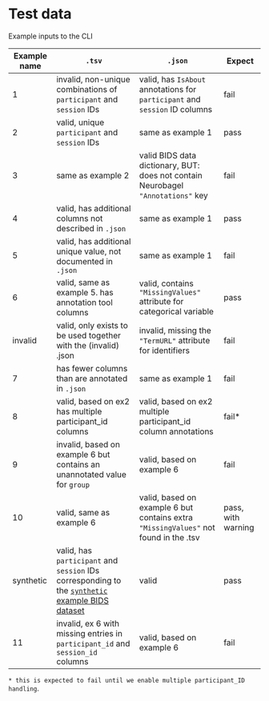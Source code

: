 # Test data

Example inputs to the CLI

| Example name | `.tsv`                                                                                                                                                                   | `.json`                                                                              | Expect             |
|--------------|--------------------------------------------------------------------------------------------------------------------------------------------------------------------------|--------------------------------------------------------------------------------------|--------------------|
| 1            | invalid, non-unique combinations of `participant` and `session` IDs                                                                                                      | valid, has `IsAbout` annotations for `participant` and `session` ID columns          | fail               |
| 2            | valid, unique `participant` and `session` IDs                                                                                                                            | same as example 1                                                                    | pass               |
| 3            | same as example 2                                                                                                                                                        | valid BIDS data dictionary, BUT: does not contain Neurobagel `"Annotations"` key     | fail               |
| 4            | valid, has additional columns not described in `.json`                                                                                                                   | same as example 1                                                                    | pass               |
| 5            | valid, has additional unique value, not documented in `.json`                                                                                                            | same as example 1                                                                    | fail               |
| 6            | valid, same as example 5. has annotation tool columns                                                                                                                    | valid, contains `"MissingValues"` attribute for categorical variable                 | pass               |
| invalid      | valid, only exists to be used together with the (invalid) .json                                                                                                          | invalid, missing the `"TermURL"` attribute for identifiers                           | fail               |
| 7            | has fewer columns than are annotated in `.json`                                                                                                                          | same as example 1                                                                    | fail               |
| 8            | valid, based on ex2 has multiple participant_id columns                                                                                                                  | valid, based on ex2 multiple participant_id column annotations                       | fail*              |
| 9            | invalid, based on example 6 but contains an unannotated value for `group`                                                                                                | valid, based on example 6                                                            | fail               |
| 10           | valid, same as example 6                                                                                                                                                 | valid, based on example 6 but contains extra `"MissingValues"` not found in the .tsv | pass, with warning |
| synthetic    | valid, has `participant` and `session` IDs corresponding to the [`synthetic` example BIDS dataset](https://github.com/bids-standard/bids-examples/tree/master/synthetic) | valid                                                                                | pass               |
| 11           | invalid, ex 6 with missing entries in `participant_id` and `session_id` columns                                                                                                           | valid, based on example 6                                                            | fail               |

`* this is expected to fail until we enable multiple participant_ID handling`.